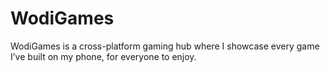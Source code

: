 # WodiGames
WodiGames is a cross-platform gaming hub where I showcase every game I’ve built on my phone, for everyone to enjoy.